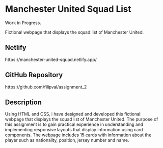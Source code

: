 <h1>Manchester United Squad List</h1>
<p>Work in Progress.</p>
<p>Fictional webpage that displays the squad list of Manchester United.</p>
<h2>Netlify</h2>
https://manchester-united-squad.netlify.app/
<h2>GitHub Repository</h2>
https://github.com/filipval/assignment_2
<h2>Description</h2>
<p>Using HTML and CSS, i have designed and developed this fictional webpage that displays the squad list of Manchester United. The purpose of this assignment is to gain practical experience in understanding and implementing responsive layouts that display information using card components. The webpage includes 15 cards with information about the player such as nationality, position, jersey number and name.</p>
